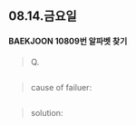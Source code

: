## 08.14.금요일

#### BAEKJOON 10809번 알파벳 찾기

> Q. 

```python

```



> cause of failuer:

```python

```



> solution: 

```python

```

